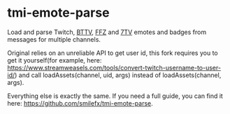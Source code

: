 # tmi-emote-parse
Load and parse Twitch, [BTTV](https://betterttv.com/), [FFZ](https://www.frankerfacez.com/) and [7TV](https://7tv.app/) emotes and badges from messages for multiple channels. 

Original relies on an unreliable API to get user id, this fork requires you to get it yourself(for example, here: https://www.streamweasels.com/tools/convert-twitch-username-to-user-id/) and call loadAssets(channel, uid, args) instead of loadAssets(channel, args).

Everything else is exactly the same. If you need a full guide, you can find it here: https://github.com/smilefx/tmi-emote-parse.
